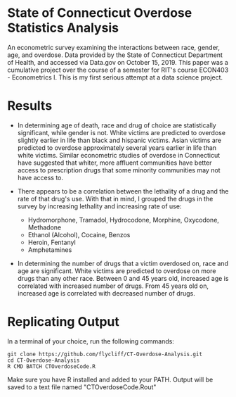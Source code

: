 # State of Connecticut Overdose Statistics Analysis
An econometric survey examining the interactions between race, gender, age, and overdose. Data provided by the State of Connecticut Department of Health, and accessed via Data.gov on October 15, 2019. This paper was a cumulative project over the course of a semester for RIT's course ECON403 - Econometrics I. This is my first serious attempt at a data science project.

# Results
- In determining age of death, race and drug of choice are statistically significant, while gender is not. White victims are predicted to overdose slightly earlier in life than black and hispanic victims. Asian victims are predicted to overdose approximately several years earlier in life than white victims. Similar econometric studies of overdose in Connecticut have suggested that whiter, more affluent communities have better access to prescription drugs that some minority communities may not have access to.

- There appears to be a correlation between the lethality of a drug and the rate of that drug's use. With that in mind, I grouped the drugs in the survey by increasing lethality and increasing rate of use:
  - Hydromorphone, Tramadol, Hydrocodone, Morphine, Oxycodone, Methadone
  - Ethanol (Alcohol), Cocaine, Benzos
  - Heroin, Fentanyl
  - Amphetamines

- In determining the number of drugs that a victim overdosed on, race and age are significant. White victims are predicted to overdose on more drugs than any other race. Between 0 and 45 years old, increased age is correlated with increased number of drugs. From 45 years old on, increased age is correlated with decreased number of drugs.

# Replicating Output
In a terminal of your choice, run the following commands:
```
git clone https://github.com/flycliff/CT-Overdose-Analysis.git
cd CT-Overdose-Analysis
R CMD BATCH CTOverdoseCode.R
```
Make sure you have R installed and added to your PATH. Output will be saved to a text file named "CTOverdoseCode.Rout"
